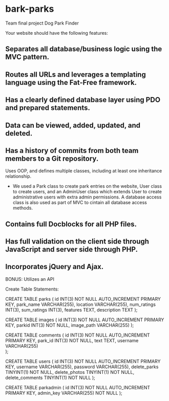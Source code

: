 # bark-parks
Team final project Dog Park Finder

Your website should have the following features:

Separates all database/business logic using the MVC pattern.
-

Routes all URLs and leverages a templating language using the Fat-Free framework.
-

Has a clearly defined database layer using PDO and prepared statements.
-

Data can be viewed, added, updated, and deleted.
-

Has a history of commits from both team members to a Git repository.
-

Uses OOP, and defines multiple classes, including at least one inheritance relationship.
- We used a Park class to create park entries on the website, User class to create users,
and an AdminUser class which extends User to create administrative users with extra admin permissions.
A database access class is also used as part of MVC to cintain all database access methods.

Contains full Docblocks for all PHP files.
-

Has full validation on the client side through JavaScript and server side through PHP.
-

Incorporates jQuery and Ajax.
-

BONUS:  Utilizes an API

Create Table Statements:

CREATE TABLE parks (
  id INT(3) NOT NULL AUTO_INCREMENT PRIMARY KEY,
  park_name VARCHAR(255),
  location VARCHAR(255),
  num_ratings INT(3),
  sum_ratings INT(3),
  features TEXT,
  description TEXT
);
  
  
  
CREATE TABLE images (
  id INT(3) NOT NULL AUTO_INCREMENT PRIMARY KEY,
  parkid INT(3) NOT NULL,
  image_path VARCHAR(255)
);
  

CREATE TABLE comments (
    id INT(3) NOT NULL AUTO_INCREMENT PRIMARY KEY,
    park_id INT(3) NOT NULL,
    text TEXT,
    username VARCHAR(255)    
);

CREATE TABLE users (
    id INT(3) NOT NULL AUTO_INCREMENT PRIMARY KEY,
    username VARCHAR(255),
    password VARCHAR(255),
    delete_parks TINYINT(1) NOT NULL,
    delete_photos TINYINT(1) NOT NULL,
    delete_comments TINYINT(1) NOT NULL
);

CREATE TABLE parkadmin (
  id INT(3) NOT NULL AUTO_INCREMENT PRIMARY KEY,
  admin_key VARCHAR(255) NOT NULL
);